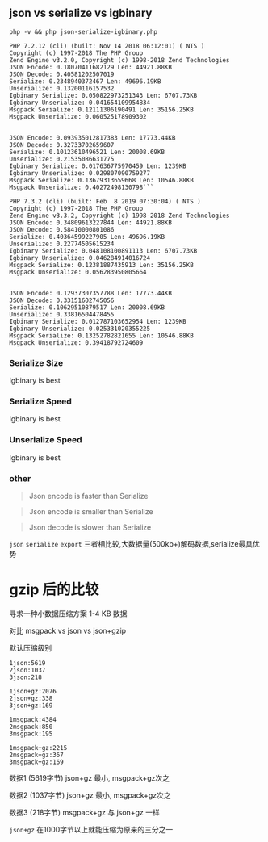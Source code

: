 ## json vs serialize vs igbinary



`php -v && php json-serialize-igbinary.php`

```
PHP 7.2.12 (cli) (built: Nov 14 2018 06:12:01) ( NTS )
Copyright (c) 1997-2018 The PHP Group
Zend Engine v3.2.0, Copyright (c) 1998-2018 Zend Technologies
JSON Encode: 0.18070411682129 Len: 44921.88KB
JSON Decode: 0.40581202507019
Serialize: 0.2348940372467 Len: 49696.19KB
Unserialize: 0.13200116157532
Igbinary Serialize: 0.050822973251343 Len: 6707.73KB
Igbinary Unserialize: 0.041654109954834
Msgpack Serialize: 0.12111306190491 Len: 35156.25KB
Msgpack Unserialize: 0.060525178909302


JSON Encode: 0.093935012817383 Len: 17773.44KB
JSON Decode: 0.32733702659607
Serialize: 0.10123610496521 Len: 20008.69KB
Unserialize: 0.21535086631775
Igbinary Serialize: 0.017636775970459 Len: 1239KB
Igbinary Unserialize: 0.029807090759277
Msgpack Serialize: 0.13679313659668 Len: 10546.88KB
Msgpack Unserialize: 0.40272498130798```
```

```
PHP 7.3.2 (cli) (built: Feb  8 2019 07:30:04) ( NTS )
Copyright (c) 1997-2018 The PHP Group
Zend Engine v3.3.2, Copyright (c) 1998-2018 Zend Technologies
JSON Encode: 0.34809613227844 Len: 44921.88KB
JSON Decode: 0.58410000801086
Serialize: 0.40364599227905 Len: 49696.19KB
Unserialize: 0.22774505615234
Igbinary Serialize: 0.048108100891113 Len: 6707.73KB
Igbinary Unserialize: 0.046284914016724
Msgpack Serialize: 0.12381887435913 Len: 35156.25KB
Msgpack Unserialize: 0.056283950805664


JSON Encode: 0.12937307357788 Len: 17773.44KB
JSON Decode: 0.33151602745056
Serialize: 0.10629510879517 Len: 20008.69KB
Unserialize: 0.33816504478455
Igbinary Serialize: 0.012787103652954 Len: 1239KB
Igbinary Unserialize: 0.025331020355225
Msgpack Serialize: 0.13252782821655 Len: 10546.88KB
Msgpack Unserialize: 0.39418792724609
```

### Serialize Size

Igbinary is best

### Serialize Speed

Igbinary is best

### Unserialize Speed

Igbinary is best

### other

> Json encode is faster than Serialize

> Json encode is smaller than Serialize

> Json decode is slower than Serialize

`json` `serialize` `export` 三者相比较,大数据量(500kb+)解码数据,serialize最具优势

# gzip 后的比较

寻求一种小数据压缩方案  1-4 KB 数据

对比 msgpack vs json vs json+gzip 

默认压缩级别

```
1json:5619
2json:1037
3json:218

1json+gz:2076
2json+gz:338
3json+gz:169

1msgpack:4384
2msgpack:850
3msgpack:195

1msgpack+gz:2215
2msgpack+gz:367
3msgpack+gz:169
```

数据1 (5619字节) json+gz 最小, msgpack+gz次之

数据2 (1037字节) json+gz 最小,  msgpack+gz次之

数据3 (218字节) msgpack+gz 与 json+gz 一样


`json+gz` 在1000字节以上就能压缩为原来的三分之一









